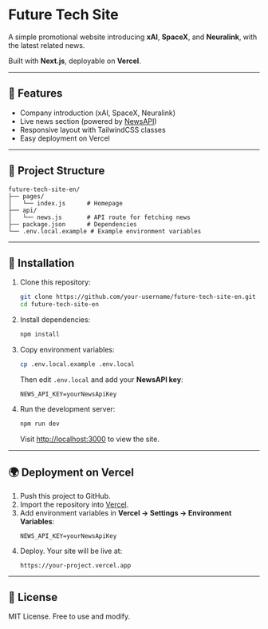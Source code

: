 # Future Tech Site

A simple promotional website introducing **xAI**, **SpaceX**, and **Neuralink**, with the latest related news.

Built with **Next.js**, deployable on **Vercel**.

---

## 🚀 Features
- Company introduction (xAI, SpaceX, Neuralink)
- Live news section (powered by [NewsAPI](https://newsapi.org))
- Responsive layout with TailwindCSS classes
- Easy deployment on Vercel

---

## 📂 Project Structure
```
future-tech-site-en/
├── pages/
│   └── index.js      # Homepage
├── api/
│   └── news.js       # API route for fetching news
├── package.json      # Dependencies
└── .env.local.example # Example environment variables
```

---

## 🔧 Installation
1. Clone this repository:
   ```bash
   git clone https://github.com/your-username/future-tech-site-en.git
   cd future-tech-site-en
   ```

2. Install dependencies:
   ```bash
   npm install
   ```

3. Copy environment variables:
   ```bash
   cp .env.local.example .env.local
   ```
   Then edit `.env.local` and add your **NewsAPI key**:
   ```
   NEWS_API_KEY=yourNewsApiKey
   ```

4. Run the development server:
   ```bash
   npm run dev
   ```
   Visit [http://localhost:3000](http://localhost:3000) to view the site.

---

## 🌍 Deployment on Vercel
1. Push this project to GitHub.
2. Import the repository into [Vercel](https://vercel.com).
3. Add environment variables in **Vercel → Settings → Environment Variables**:
   ```
   NEWS_API_KEY=yourNewsApiKey
   ```
4. Deploy. Your site will be live at:
   ```
   https://your-project.vercel.app
   ```

---

## 📜 License
MIT License. Free to use and modify.
